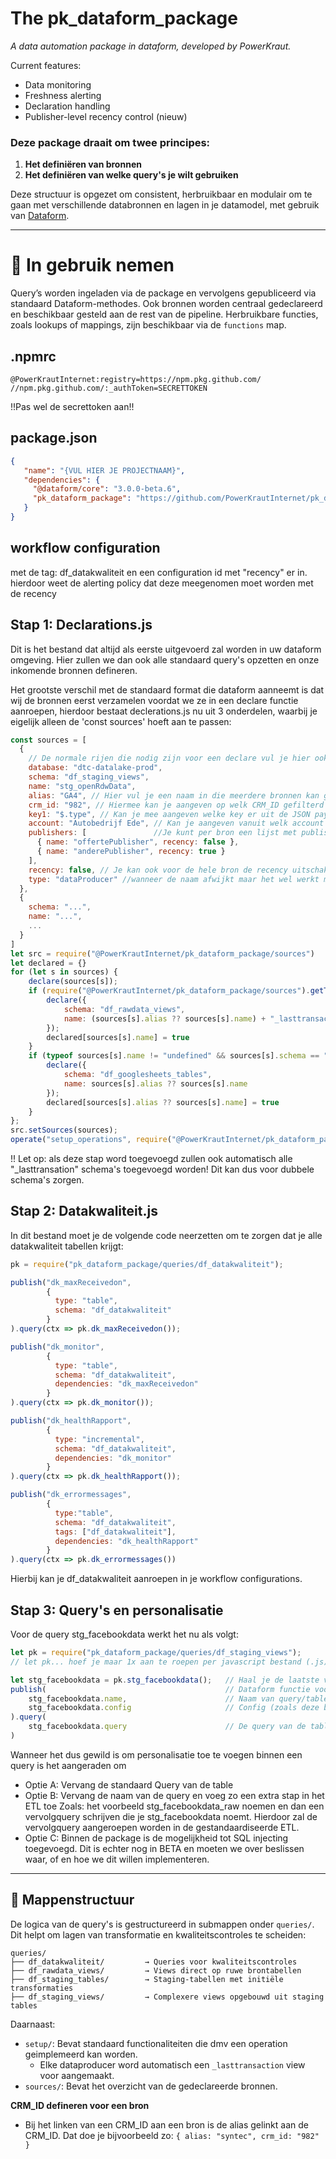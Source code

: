 # The pk_dataform_package 
_A data automation package in dataform, developed by PowerKraut._

Current features:
* Data monitoring
* Freshness alerting
* Declaration handling
* Publisher-level recency control (nieuw)

### Deze package draait om twee principes:

1. **Het definiëren van bronnen**
2. **Het definiëren van welke query's je wilt gebruiken**
   

Deze structuur is opgezet om consistent, herbruikbaar en modulair om te gaan met verschillende databronnen en lagen in je datamodel, met gebruik van [Dataform](https://dataform.co/).

---

# 🔧 In gebruik nemen

Query’s worden ingeladen via de package en vervolgens gepubliceerd via standaard Dataform-methodes. Ook bronnen worden centraal gedeclareerd en beschikbaar gesteld aan de rest van de pipeline. Herbruikbare functies, zoals lookups of mappings, zijn beschikbaar via de `functions` map.

## .npmrc
```
@PowerKrautInternet:registry=https://npm.pkg.github.com/
//npm.pkg.github.com/:_authToken=SECRETTOKEN
```
!!Pas wel de secrettoken aan!!

## package.json
```json
{
   "name": "{VUL HIER JE PROJECTNAAM}", 
   "dependencies": {
     "@dataform/core": "3.0.0-beta.6",
     "pk_dataform_package": "https://github.com/PowerKrautInternet/pk_dataform_package/archive/refs/tags/v{VUL HIER DE LAATSTE VERSIE VAN DE PACKAGE}.tar.gz"
   }
}
```

## workflow configuration
met de tag: df_datakwaliteit en een configuration id met "recency" er in. hierdoor weet de alerting policy dat deze meegenomen moet worden met de recency

## Stap 1: Declarations.js
Dit is het bestand dat altijd als eerste uitgevoerd zal worden in uw dataform omgeving. Hier zullen we dan ook alle standaard query's opzetten en onze inkomende bronnen defineren.

Het grootste verschil met de standaard format die dataform aanneemt is dat wij de bronnen eerst verzamelen voordat we ze in een declare functie aanroepen, hierdoor bestaat declerations.js nu uit 3 onderdelen, waarbij je eigelijk alleen de 'const sources' hoeft aan te passen:

```javascript
const sources = [
  {
    // De normale rijen die nodig zijn voor een declare vul je hier ook in. Zoals; database, schema en name.
    database: "dtc-datalake-prod",
    schema: "df_staging_views",
    name: "stg_openRdwData",
    alias: "GA4", // Hier vul je een naam in die meerdere bronnen kan groepen. In dit voorbeeld zou je bijvoorbeeld meerdere bronnen als GA4 kunnen defineren en zo altijd gezamelijk kunnen aanroepen in een ref()
    crm_id: "982", // Hiermee kan je aangeven op welk CRM_ID gefilterd moet worden. (BETA: nog niet overal geimplementeerd)
    key1: "$.type", // Kan je mee aangeven welke key er uit de JSON payload gepakt moet worden voor key1. Dit werkt alleen voor dataproducers.
    account: "Autobedrijf Ede", // Kan je aangeven vanuit welk account deze bron komt, hiermee kan je dus onderscheidt maken tussen meerdere duplicate bronnen die je hebt gelinkt via de alias optie.
    publishers: [               //Je kunt per bron een lijst met publishers meegeven, inclusief een recency-waarde:
      { name: "offertePublisher", recency: false },
      { name: "anderePublisher", recency: true }
    ],
    recency: false, // Je kan ook voor de hele bron de recency uitschakelen
    type: "dataProducer" //wanneer de naam afwijkt maar het wel werkt met een payload.  
  },
  {
    schema: "...",
    name: "...",
    ...
  }
]
let src = require("@PowerKrautInternet/pk_dataform_package/sources")
let declared = {}
for (let s in sources) {
    declare(sources[s]);
    if (require("@PowerKrautInternet/pk_dataform_package/sources").getTypeSource(sources[s]) === "dataProducer" && declared[sources[s].name] != true) {
        declare({
            schema: "df_rawdata_views",
            name: (sources[s].alias ?? sources[s].name) + "_lasttransaction"
        });
        declared[sources[s].name] = true
    }
    if (typeof sources[s].name != "undefined" && sources[s].schema == "googleSheets" && declared[sources[s].alias ?? sources[s].name] != true) {
        declare({
            schema: "df_googlesheets_tables",
            name: sources[s].alias ?? sources[s].name
        });
        declared[sources[s].alias ?? sources[s].name] = true
    }
};
src.setSources(sources);
operate("setup_operations", require("@PowerKrautInternet/pk_dataform_package/setup").setupFunctions(sources))

```
!! Let op: als deze stap word toegevoegd zullen ook automatisch alle "_lasttransation" schema's toegevoegd worden! Dit kan dus voor dubbele schema's zorgen.

## Stap 2: Datakwaliteit.js
In dit bestand moet je de volgende code neerzetten om te zorgen dat je alle datakwaliteit tabellen krijgt:

```javascript
pk = require("pk_dataform_package/queries/df_datakwaliteit");

publish("dk_maxReceivedon",
        {
          type: "table",
          schema: "df_datakwaliteit"
        }
).query(ctx => pk.dk_maxReceivedon());

publish("dk_monitor",
        {
          type: "table",
          schema: "df_datakwaliteit",
          dependencies: "dk_maxReceivedon"
        }
).query(ctx => pk.dk_monitor());

publish("dk_healthRapport",
        {
          type: "incremental",
          schema: "df_datakwaliteit",
          dependencies: "dk_monitor"
        }
).query(ctx => pk.dk_healthRapport());

publish("dk_errormessages",
        {
          type:"table",
          schema: "df_datakwaliteit",
          tags: ["df_datakwaliteit"],
          dependencies: "dk_healthRapport"
        }
).query(ctx => pk.dk_errormessages())
```
Hierbij kan je df_datakwaliteit aanroepen in je workflow configurations.

## Stap 3: Query's en personalisatie
Voor de query stg_facebookdata werkt het nu als volgt:
```javascript
let pk = require("pk_dataform_package/queries/df_staging_views"); 
// let pk... hoef je maar 1x aan te roepen per javascript bestand (.js)

let stg_facebookdata = pk.stg_facebookdata();   // Haal je de laatste versie van de query op (heeft te maken met dependency tracking
publish(                                        // Dataform functie voor het maken van een table/view
    stg_facebookdata.name,                      // Naam van query/table/view
    stg_facebookdata.config                     // Config (zoals deze bovenin een sqlx file staat
).query(                                        
    stg_facebookdata.query                      // De query van de table
)
```
Wanneer het dus gewild is om personalisatie toe te voegen binnen een query is het aangeraden om
- Optie A: Vervang de standaard Query van de table
- Optie B: Vervang de naam van de query en voeg zo een extra stap in het ETL toe
Zoals: het voorbeeld stg_facebookdata_raw noemen en dan een vervolgquery schrijven die je stg_facebookdata noemt. Hierdoor zal de vervolgquery aangeroepen worden in de gestandaardiseerde ETL.
- Optie C: Binnen de package is de mogelijkheid tot SQL injecting toegevoegd. Dit is echter nog in BETA en moeten we over beslissen waar, of en hoe we dit willen implementeren.

---

## 📁 Mappenstructuur

De logica van de query's is gestructureerd in submappen onder `queries/`. Dit helpt om lagen van transformatie en kwaliteitscontroles te scheiden:

```
queries/
├── df_datakwaliteit/         → Queries voor kwaliteitscontroles
├── df_rawdata_views/         → Views direct op ruwe brontabellen
├── df_staging_tables/        → Staging-tabellen met initiële transformaties
├── df_staging_views/         → Complexere views opgebouwd uit staging tables
```

Daarnaast:
- `setup/`: Bevat standaard functionaliteiten die dmv een operation geimplemeerd kan worden.
  - Elke dataproducer word automatisch een `_lasttransaction` view voor aangemaakt.
- `sources/`: Bevat het overzicht van de gedeclareerde bronnen.

**CRM_ID defineren voor een bron**

* Bij het linken van een CRM_ID aan een bron is de alias gelinkt aan de CRM_ID. Dat doe je bijvoorbeeld zo:
`{ alias: "syntec", crm_id: "982" }`

